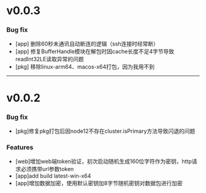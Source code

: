 # v0.0.3

### Bug fix

* [app] 删除60秒未通讯自动断连的逻辑（ssh连接时经常断）
* [app] 修复BufferHandle模块在解包时因cache长度不足4字节导致readInt32LE读取异常的问题
* [pkg] 移除linux-arm64、macos-x64打包，因为我用不到

---


# v0.0.2

### Bug fix

* [pkg]修复pkg打包后因node12不存在cluster.isPrimary方法导致闪退的问题


### Features

* [web]增加web端token验证，初次启动随机生成160位字符作为密钥，http请求必须携带url参数token
* [app]add build latest-win-x64
* [app]增加数据加密，使用默认密钥加8字节随机密钥对数据包进行加密